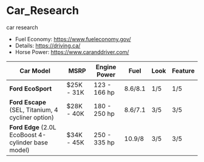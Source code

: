# Car_Research
car research 
- Fuel Economy: https://www.fueleconomy.gov/
- Details: https://driving.ca/
- Horse Power: https://www.caranddriver.com/

Car Model | MSRP | Engine Power | Fuel | Look | Feature |
-- | -- | -- | -- | -- | -- |
**Ford EcoSport** | $25K - 31K | 123 - 166 hp  | 8.6/8.1 |  1/5 | 1/5 | 
**Ford Escape** (SEL, Titanium, 4 cycliner option) | $28K - 40K | 180 - 250 hp | 8.6/7.1 |  3/5 | 3/5 |  
**Ford Edge** (2.0L EcoBoost 4-cylinder base model) | $34K - 45K | 250 - 335 hp  | 10.9/8 |  3/5 | 3/5 | 

